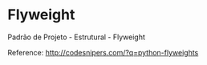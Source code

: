 # Flyweight
Padrão de Projeto - Estrutural - Flyweight

Reference: http://codesnipers.com/?q=python-flyweights
